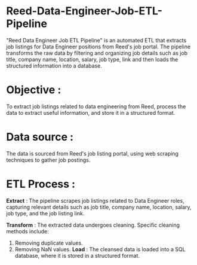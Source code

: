# Reed-Data-Engineer-Job-ETL-Pipeline
"Reed Data Engineer Job ETL Pipeline" is an automated ETL that extracts job listings for Data Engineer positions from Reed's job portal. The pipeline transforms the raw data by filtering and organizing job details such as job title, company name, location, salary, job type, link and then loads the structured information into a database.
# Objective :
To extract job listings related to data engineering from Reed, process the data to extract useful information, and store it in a structured format.
# Data source : 
The data is sourced from Reed's job listing portal, using web scraping techniques to gather job postings.
# ETL Process :
**Extract** : The pipeline scrapes job listings related to Data Engineer roles, capturing relevant details such as job title, company name, location, salary, job type, and the job listing link. 

**Transform** : The extracted data undergoes cleaning. Specific cleaning methods include:
1. Removing duplicate values.
2. Removing NaN values.
**Load** : The cleansed data is loaded into a SQL database, where it is stored in a structured format.

